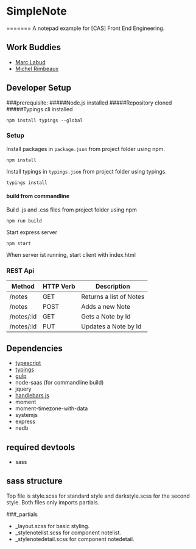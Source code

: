 # SimpleNote
=======
A notepad example for [CAS] Front End Engineering.

## Work Buddies
* [Marc Labud](https://github.com/marclabud)
* [Michel Rimbeaux](https://github.com/mrimbeau)

## Developer Setup

###prerequisite:
#####Node.js installed
#####Repository cloned
#####Typings cli installed

    npm install typings --global

### Setup
Install packages in `package.json`  from project folder using npm.

    npm install

Install typings in `typings.json`  from project folder using typings.

    typings install

####  build from commandline
Build .js and .css files from project folder using npm

    npm run build

Start express server
    
    npm start

When server ist running, start client with index.html
    
### REST Api

| Method        | HTTP Verb		| Description  |
| ------------- |---------------| -------------|
| /notes     	| GET 			| Returns a list of Notes |
| /notes      	| POST      	| Adds a new Note |
| /notes/:id 	| GET      		| Gets a Note by Id |
| /notes/:id 	| PUT      		| Updates a Note by Id |

## Dependencies

* [typescript](https://github.com/microsoft/typescript.git)
* [typings](https://github.com/typings/typings.git)
* [gulp](https://github.com/gulpjs/gulp.git)
* node-saas (for commandline build)
* jquery
* [handlebars.js](https://github.com/wycats/handlebars.js/)
* moment
* moment-timezone-with-data
* systemjs
* express
* nedb

## required devtools
* sass

## sass structure
Top file is style.scss for standard style and darkstyle.scss for the second style.
Both files only imports partials.

###_partials
* _layout.scss for basic styling.
* _stylenotelist.scss for component notelist.
* _stylenotedetail.scss for component notedetail.

